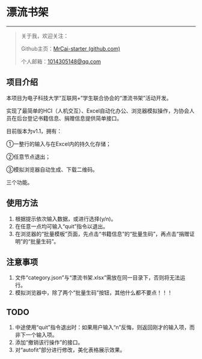 # 漂流书架

---

>   关于我，欢迎关注：
>
>   Github主页：[MrCai-starter (github.com)](https://github.com/MrCai-starter)
>
>   个人邮箱：1014305148@qq.com



## 项目介绍

本项目为电子科技大学“互联网+”学生联合协会的“漂流书架”活动开发。

实现了最简单的HCI（人机交互）、Excel自动化办公、浏览器模拟操作，为协会人员在后台登记书籍信息、捐赠信息提供简单接口。

目前版本为v1.1，拥有：

①一整行的输入与在Excel内的持久化存储；

②任意节点退出；

③模拟浏览器自动生成、下载二维码。

三个功能。



## 使用方法

1.  根据提示依次输入数据，或进行选择(y/n)。
2.  在任意一点均可输入“quit”指令以退出。
3.  在浏览器的“批量模板”页面，先点击“书籍信息”的“批量生码”，再点击“捐赠证明”的“批量生码”。



## 注意事项

1.  文件“category.json”与“漂流书架.xlsx”需放在同一目录下，否则将无法运行。
2.  模拟浏览器中，除了两个“批量生码”按钮，其他什么都不要点！！！



## TODO

1.  中途使用“quit”指令退出时：如果用户输入“n”反悔，则返回刚才的输入项，而非下一个输入项。
2.  添加“撤销该行操作”的接口。
3.  对“autofit”部分进行修改，美化表格展示效果。